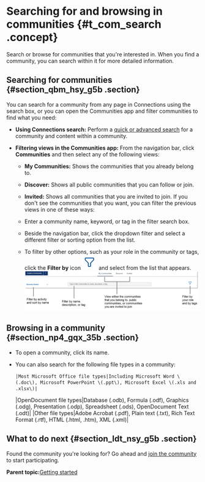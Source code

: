 # Searching for and browsing in communities {#t_com_search .concept}

Search or browse for communities that you're interested in. When you find a community, you can search within it for more detailed information.

## Searching for communities {#section_qbm_hsy_g5b .section}

You can search for a community from any page in Connections using the search box, or you can open the Communities app and filter communities to find what you need:

-   **Using Connections search:** Perform a [quick or advanced search](../eucommon/c_eucommon_search.md) for a community and content within a community.
-   **Filtering views in the Communities app:** From the navigation bar, click **Communities** and then select any of the following views:

    -   **My Communities:** Shows the communities that you already belong to.
    -   **Discover:** Shows all public communities that you can follow or join.
    -   **Invited:** Shows all communities that you are invited to join.
    If you don't see the communities that you want, you can filter the previous views in one of these ways:

    -   Enter a community name, keyword, or tag in the filter search box.
    -   Beside the navigation bar, click the dropdown filter and select a different filter or sorting option from the list.
    -   To filter by other options, such as your role in the community or tags, click the **Filter by** icon ![Filter by icon](images/filter.png) and select from the list that appears.
    ![Filtering options for communities](images/filter_view.png)


## Browsing in a community {#section_np4_gqx_35b .section}

-   To open a community, click its name.
-   You can also search for the following file types in a community:

        |Most Microsoft Office file types|Including Microsoft Word \(.doc\), Microsoft PowerPoint \(.ppt\), Microsoft Excel \(.xls and .xlsx\)|
    |OpenDocument file types|Database \(.odb\), Formula \(.odf\), Graphics \(.odg\), Presentation \(.odp\), Spreadsheet \(.ods\), OpenDocument Text \(.odt\)|
    |Other file types|Adobe Acrobat \(.pdf\), Plain text \(.txt\), Rich Text Format \(.rtf\), HTML \(.html, .htm\), XML \(.xml\)|


## What to do next {#section_ldt_nsy_g5b .section}

Found the community you're looking for? Go ahead and [join the community](c_com_join.md) to start participating.

**Parent topic:**[Getting started](../communities/community_getstart.md)

